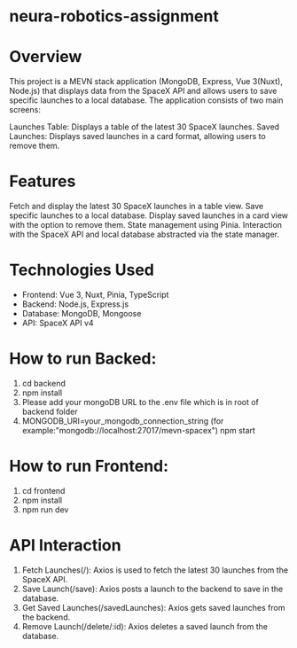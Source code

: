 # neura-robotics-assignment
# Overview
This project is a MEVN stack application (MongoDB, Express, Vue 3(Nuxt), Node.js) that displays data from the SpaceX API and allows users to save specific launches to a local database. The application consists of two main screens:

Launches Table: Displays a table of the latest 30 SpaceX launches.
Saved Launches: Displays saved launches in a card format, allowing users to remove them.

# Features
Fetch and display the latest 30 SpaceX launches in a table view.
Save specific launches to a local database.
Display saved launches in a card view with the option to remove them.
State management using Pinia.
Interaction with the SpaceX API and local database abstracted via the state manager.

# Technologies Used
* Frontend: Vue 3, Nuxt, Pinia, TypeScript
* Backend: Node.js, Express.js
* Database: MongoDB, Mongoose
* API: SpaceX API v4

# How to run Backed:
1. cd backend
2. npm install
3. Please add your mongoDB URL to the .env file which is in root  of backend folder
4. MONGODB_URI=your_mongodb_connection_string (for example:"mongodb://localhost:27017/mevn-spacex")
npm start

# How to run Frontend:
1. cd frontend
2. npm install
3. npm run dev

# API Interaction
1. Fetch Launches(/): Axios is used to fetch the latest 30 launches from the SpaceX API.
2. Save Launch(/save): Axios posts a launch to the backend to save in the database.
3. Get Saved Launches(/savedLaunches): Axios gets saved launches from the backend.
4. Remove Launch(/delete/:id): Axios deletes a saved launch from the database.
